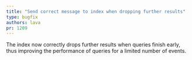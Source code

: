 ```yaml
---
title: "Send correct message to index when dropping further results"
type: bugfix
authors: lava
pr: 1209
---
```


The index now correctly drops further results when queries finish early, thus
improving the performance of queries for a limited number of events.
